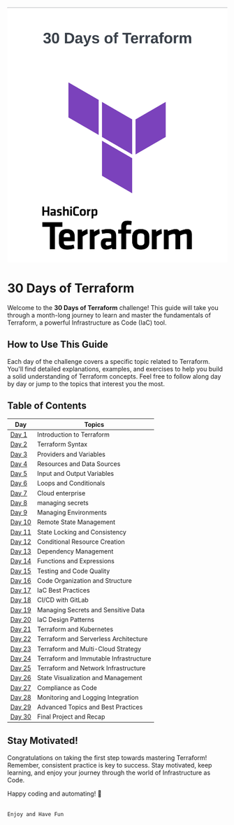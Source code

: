 ![Terraform Logo](./Terraform.png)
# 30 Days of Terraform

Welcome to the **30 Days of Terraform** challenge! This guide will take you through a month-long journey to learn and master the fundamentals of Terraform, a powerful Infrastructure as Code (IaC) tool.

## How to Use This Guide

Each day of the challenge covers a specific topic related to Terraform. You'll find detailed explanations, examples, and exercises to help you build a solid understanding of Terraform concepts. Feel free to follow along day by day or jump to the topics that interest you the most.

## Table of Contents

| Day | Topics |
| --- | --- |
| [Day 1](./01_Day_Introduction/Introduction.md) | Introduction to Terraform |
| [Day 2](./02_Day_Terraform_Syntax/02_day_terraform_syntax.md) | Terraform Syntax |
| [Day 3](./03_Day_Providers_Variables/03_day_providers_variables.md) | Providers and Variables |
| [Day 4](./04_Day_Resources_Data_Sources/04_day_resources_data_sources.md) | Resources and Data Sources |
| [Day 5](./05_Day_Resource_Lifecycle_Changes/05_day_resource_lifecycle_changes.md) | Input and Output Variables |
| [Day 6](./06_Day_Modules_Remote_State/06_day_modules_remote_state.md) | Loops and Conditionals |
| [Day 7](./07_Day_Terraform_Cloud_Enterprise/07_day_terraform_cloud_enterprise.md) | Cloud enterprise |
| [Day 8](./08_Day_Managing_secrets/08_day_managing_secrets.md) | managing secrets |
| [Day 9](./09_Day_Managing_Environments/09_day_managing_environments.md) | Managing Environments |
| [Day 10](./10_Day_Remote_State/10_day_remote_state.md) | Remote State Management |
| [Day 11](./11_Day_State_Locking_Consistency/11_day_state_locking_consistency.md) | State Locking and Consistency |
| [Day 12](./12_Day_Conditional_Resource_Creation/12_day_conditional_resource_creation.md) | Conditional Resource Creation |
| [Day 13](./13_Day_Dependency_Management/13_day_dependency_management.md) | Dependency Management |
| [Day 14](./14_Day_Functions_Expressions/14_day_functions_expressions.md) | Functions and Expressions |
| [Day 15](./15_Day_Testing_Code_Quality/15_day_testing_code_quality.md) | Testing and Code Quality |
| [Day 16](./16_Day_Code_Organization_Structure/16_day_code_organization_structure.md) | Code Organization and Structure |
| [Day 17](./17_Day_IaC_Best_Practices/17_day_iac_best_practices.md) | IaC Best Practices |
| [Day 18](./18_Day_CI_CD_GitLab/18_day_ci_cd_gitlab.md) | CI/CD with GitLab |
| [Day 19](./19_Day_Managing_Secrets/19_day_managing_secrets.md) | Managing Secrets and Sensitive Data |
| [Day 20](./20_Day_Design_Patterns/20_day_design_patterns.md) | IaC Design Patterns |
| [Day 21](./21_Day_Kubernetes/21_day_kubernetes.md) | Terraform and Kubernetes |
| [Day 22](./22_Day_Serverless_Architecture/22_day_serverless_architecture.md) | Terraform and Serverless Architecture |
| [Day 23](./23_Day_Multi_Cloud_Strategy/23_day_multi_cloud_strategy.md) | Terraform and Multi-Cloud Strategy |
| [Day 24](./24_Day_Immutable_Infrastructure/24_day_immutable_infrastructure.md) | Terraform and Immutable Infrastructure |
| [Day 25](./25_Day_Network_Infrastructure/25_day_network_infrastructure.md) | Terraform and Network Infrastructure |
| [Day 26](./26_Day_State_Visualization_Management/26_day_state_visualization_management.md) | State Visualization and Management |
| [Day 27](./27_Day_Compliance_as_Code/27_day_compliance_as_code.md) | Compliance as Code |
| [Day 28](./28_Day_Monitoring_Logging/28_day_monitoring_logging.md) | Monitoring and Logging Integration |
| [Day 29](./29_Day_Advanced_Topics_Best_Practices/29_day_advanced_topics_best_practices.md) | Advanced Topics and Best Practices |
| [Day 30](./30_Day_Final_Project_Recap/30_day_final_project_recap.md) | Final Project and Recap |

## Stay Motivated!

Congratulations on taking the first step towards mastering Terraform! Remember, consistent practice is key to success. Stay motivated, keep learning, and enjoy your journey through the world of Infrastructure as Code.

Happy coding and automating! 🚀
```

Enjoy and Have Fun
